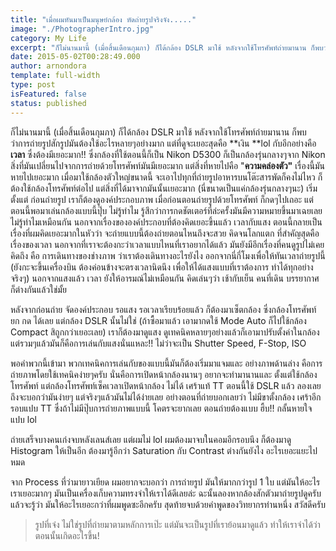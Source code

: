 ```yaml
---
title: "เมื่อผมหันมาเป็นมนุษย์กล้อง หัดถ่ายรูปจริงจัง....."
image: "./PhotographerIntro.jpg"
category: My Life
excerpt: "ก็ไม่นานมานี้ (เมื่อสิ้นเดือนกุมภา) ก็ได้กล้อง DSLR มาใช้ หลังจากใช้โทรศัพท์ถ่ายมานาน ก็พบว่าการถ่ายรูปสักรูปมันต้องใช้อะไรหลายๆอย่างมาก"
date: 2015-05-02T00:28:49.000
author: arnondora
template: full-width
type: post
isFeatured: false
status: published
---
```


ก็ไม่นานมานี้ (เมื่อสิ้นเดือนกุมภา) ก็ได้กล้อง DSLR มาใช้ หลังจากใช้โทรศัพท์ถ่ายมานาน ก็พบว่าการถ่ายรูปสักรูปมันต้องใช้อะไรหลายๆอย่างมาก แต่ที่ดูจะเยอะสุดคือ **เงิน **lol กับอีกอย่างคือ **เวลา** ซึ่งต้องมีเยอะมาก!! ซึ่งกล้องที่ใช้ตอนนี้ก็เป็น Nikon D5300 ก็เป็นกล้องรุ่นกลางๆจาก Nikon สิ่งที่มันเปลี่ยนไปจากการถ่ายด้วยโทรศัพท์มันมีเยอะมาก แต่สิ่งที่หายไปคือ "**ความคล่องตัว"** เรื่องนี้มันหายไปเยอะมาก เมื่อมาใช้กล้องตัวใหญ่ขนาดนี้ จะเอาไปทุกที่ถ่ายรูปอาหารบนโต๊ะสารพัดก็คงไม่ไหว ก็ต้องใช้กล้องโทรศัพท์ต่อไป
แต่สิ่งที่ได้มาจากมันนั้นเยอะมาก (นี่ขนาดเป็นแค่กล้องรุ่นกลางๆนะ) เริ่มตั้งแต่ ก่อนถ่ายรูป เราก็ต้องดูองค์ประกอบภาพ เมื่อก่อนตอนถ่ายรูปด้วยโทรศัพท์ ก็กดๆไปเถอะ แต่ตอนนี้พอมาเล่นกล้องแบบนี้ปุ๊บ ไม่รู้ทำไม รู้สึกว่าการกดชัตเตอร์ที่ล่ะครั้งมันมีความหมายขึ้นมาเฉยเลย ไม่รู้ทำไมเหมือนกัน
นอกจากเรื่องขององค์ประกอบที่ต้องคิดเยอะขึ้นแล้ว เวลากับแสง ตอนนี้กลายเป็นเรื่องที่ผมคิดเยอะมากในหัวว่า จะถ่ายแบบนี้ต้องถ่ายตอนไหนถึงจะสวย คิดจนโลกแตก ที่สำคัญสุดคือเรื่องของเวลา นอกจากที่เราจะต้องกะว่าเวลาแบบไหนที่เราอยากได้แล้ว มันยังมีอีกเรื่องที่คนดูรูปไม่เคยคิดถึง คือ การเดินทางของช่างภาพ ว่าเราต้องเดินทางอะไรยังไง ออกจากนี่กี่โมงเพื่อให้ทันเวลาถ่ายรูปนี้ (ยังกะจะขึ้นเครื่องบิน ต้องค่อนข้างจะตรงเวลานิดนึง เพื่อให้ได้แสงแบบที่เราต้องการ ทำได้ทุกอย่างจริงๆ) นอกจากแสงแล้ว เวลา ยังให้อารมณ์ไม่เหมือนกัน คิดเล่นๆว่า เช้ากับเย็น คนที่เดิน บรรยากาศ ก็ต่างกันแล้วใช่มั้ย

หลังจากก่อนถ่าย จัดองค์ประกอบ รอแสง รอเวลาเรียบร้อยแล้ว ก็ต้องมาเซ็ตกล้อง ซึ่งกล้องโทรศัพท์ ยก กด ได้เลย แต่กล้อง DSLR นั้นไม่ใช่ (ถ้าซื้อมาแล้ว เอามากดใช้ Mode Auto ก็ไปใช้กล้อง Compact สิถูกกว่าเยอะเลย) เราก็ต้องมาดูแสง ดูเทคนิคหลายๆอย่างแล้วก็เอามาปรับตั้งค่าในกล้อง แต่รวมๆแล้วมันก็คือการเล่นกับแสงนั่นแหละ!! ไม่ว่าจะเป็น Shutter Speed, F-Stop, ISO

พอคำพวกนี้เข้ามา พวกเทคนิคการเล่นกับของแบบนี้มันก็ต้องเริ่มมาแจมและ อย่างภาพด้านล่าง คือการถ่ายภาพโดยใช้เทคนิคง่ายๆครับ นั่นคือการเปิดหน้ากล้องนานๆ อยากจะทำมานานและ ตั้งแต่ใช้กล้องโทรศัพท์ แต่กล้องโทรศัพท์เซ็คเวลาเปิดหน้ากล้อง ไม่ได้ เศร้าแท้ TT ตอนนี้ใช้ DSLR แล้ว ลองเลย ถึงจะบอกว่ามันง่ายๆ แต่จริงๆแล้วมันไม่ได้ง่ายเลย  อย่างตอนที่ถ่ายบอกเลยว่า ไม่มีขาตั้งกล้อง เศร้าอีกรอบแปบ TT ซึ่งถ้าไม่มีปุ๊บการถ่ายภาพแบบนี้ โคตรจะยากเลย ตอนถ่ายต้องแบบ ฮึ้บ!! กลั้นหายใจแปบ lol

ถ่ายเสร็จบางคนเก่งจบหลังเลนส์เลย แต่ผมไม่ lol ผมต้องมาจบในคอมอีกรอบนึง ก็ต้องมาดู Histogram ให้เป็นอีก ต้องมารู้อีกว่า Saturation กับ Contrast ต่างกันยังไง อะไรเยอะแยะไปหมด

จาก Process ที่ว่ามายาวเยียด ผมอยากจะบอกว่า การถ่ายรูป มันให้มากกว่ารูป 1 ใบ แต่มันให้อะไรเราเยอะมากๆ มันเป็นเครื่องเก็บความทรงจำให้เราได้ดีเลยล่ะ ฉะนั้นลองหากล้องสักตัวมาถ่ายรูปดูครับแล้วจะรู้ว่า มันให้อะไรเยอะกว่าที่ผมพูดซะอีกครับ สุดท้ายจบด้วยคำพูดของวิทยากรท่านหนึ่ง สวัสดีครับ

> รูปที่เจ๋ง ไม่ใช่รูปที่ถ่ายมาตามหลักการเป๊ะ แต่มันจะเป็นรูปที่เราย้อนมาดูแล้ว ทำให้เราจำได้ว่าตอนนั้นเกิดอะไรขึ้น!
